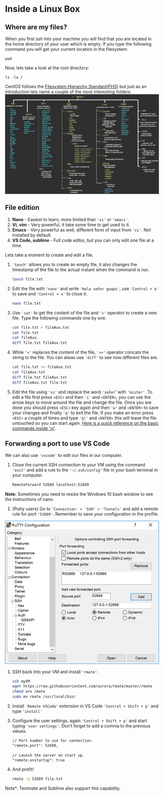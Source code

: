 # Inside a Linux Box

## Where are my files?

When you first ssh into your machine you will find that you are located in the home directory of your user which is empty.
If you type the following command you will get your current location in the filesystem:

```Shell
pwd
```

Now, lets take a look at the root directory:

```Shell
ls -la /
```

CentOS follows the [Filesystem Hierarchy Standard(FHS)](http://www.pathname.com/fhs/) but just as an introduction lets name a couple of the most interesting folders.
![alt text][fhs]

## File edition

1. **Nano** - Easiest to learn, more limited than `'vi'` or `'emacs'`.
1. **Vi, vim** - Very powerful, it take some time to get used to it.
1. **Emacs** - Very powerful as well, different form of input from `'vi'`. Not installed by default.
1. **VS Code, sublime** - Full code editor, but you can only edit one file at a time.

Lets take a moment to create and edit a file.

1. `'touch'` allows you to create an empty file, it also changes the timestamp of the file to the actual instant when the command is run.

    ```bash
    touch file.txt
    ```

1. Edit the file with `'nano'` and write `'Hola señor guapo'`, use `'Control + o'` to save and `'Control + x'` to close it.

    ```bash
    nano file.txt
    ```

1. Use `'cat'` to get the content of the file and `'>'` operator to create a new file. Type the following commands one by one.

    ```bash
    cat file.txt > fileAux.txt
    cat file.txt
    cat fileAux.
    diff file.txt fileAux.txt
    ```

1. While `'>'` replaces the content of the file, `'>>'` operator concats the string to the file. You can alwas use `'diff'` to see how different files are.

    ```bash
    cat file.txt >> fileAux.txt
    cat fileAux.txt
    diff file.txt fileAux.txt
    diff fileAux.txt file.txt
    ```

1. Edit the file using `'vi'` and replace the word `'señor`' with `'mister'`. To edit a file first press `<ESC>` and then `'i'` and `<ENTER>`, you can use the arrow keys to move around the file and change the file. Once you are done you should press `<ESC>` key again and then `'w'` and `<ENTER>` to save your changes and finally `'q'` to exit the file. If you make an error press `<ESC>` a couple of times and type `'q!'` and `<ENTER>` this will leave the file untouched so you can start again. [Here is a quick reference on the basic commands inside 'vi'](https://kb.iu.edu/d/afdc).

## Forwarding a port to use VS Code

We can also use `'vscode'` to edit our files in our computer.

1. Close the current SSH connection to your VM using the command `'exit'` and add a rule to the `'~/.ssh/config'` file in your bash terminal in your computer.

    ```bash
    RemoteForward 52689 localhost:52689
    ```

**Note:** Sometimes you need to resize the Windows 10 bash window to see the instructions of nano.

1. (Putty users) Go to `'Connection' > 'SSH' > 'Tunnels'` and add a remote rule for port `'52689'`. Remember to save your configuration in the profile.

![alt text][tunnel]

1. SSH back into your VM and install `'rmate'`.

    ```bash
    ssh myVM
    wget https://raw.githubusercontent.com/aurora/rmate/master/rmate
    chmod a+x rmate
    sudo mv rmate /usr/local/bin/
    ```

1. Install `'Remote VSCode'` extension in VS Code `'Control + Shift + p'` and type `'install'`

1. Configure the user settings, again `'Control + Shift + p'` and start typing `'user settings'`. Don't forget to add a comma to the previous values. 

    ```Shell
    // Port number to use for connection.
    "remote.port": 52689,

    // Launch the server on start up.
    "remote.onstartup": true
    ```

1. And profit!

    ```bash
    rmate -p 52689 file.txt
    ```
Note*: Textmate and Sublime also support this capability.

[fhs]: img/fhs.jpg "This is what the filesystem in Linux looks like"

[tunnel]: img/putty-tunnel.jpg "Make sure you mark it as remote"